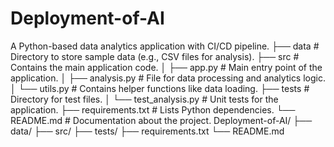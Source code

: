 # Deployment-of-AI
A Python-based data analytics application with CI/CD pipeline.
├── data                # Directory to store sample data (e.g., CSV files for analysis).
├── src                 # Contains the main application code.
│   ├── app.py          # Main entry point of the application.
│   ├── analysis.py     # File for data processing and analytics logic.
│   └── utils.py        # Contains helper functions like data loading.
├── tests               # Directory for test files.
│   └── test_analysis.py # Unit tests for the application.
├── requirements.txt    # Lists Python dependencies.
└── README.md           # Documentation about the project.
Deployment-of-AI/
├── data/
├── src/
├── tests/
├── requirements.txt
└── README.md


